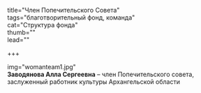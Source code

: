 title="Член Попечительского Совета"  
tags="благотворительный фонд, команда"  
cat="Структура фонда"  
thumb=""  
lead=""

+++
  
img="womanteam1.jpg"   
**Заводянова Алла Сергеевна** – член Попечительского совета, заслуженный работник культуры Архангельской области 
